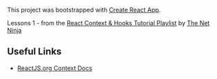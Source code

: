 This project was bootstrapped with [Create React App](https://github.com/facebook/create-react-app).

Lessons 1 - from the [React Context & Hooks Tutorial Playlist](https://www.youtube.com/playlist?list=PL4cUxeGkcC9hNokByJilPg5g9m2APUePI) by [The Net Ninja](https://www.youtube.com/channel/UCW5YeuERMmlnqo4oq8vwUpg)

## Useful Links

- [ReactJS.org Context Docs](https://reactjs.org/docs/context.html)

